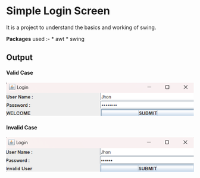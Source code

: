# Simple Login Screen
It is a project to understand the basics and working of swing.


**Packages** used :-
    * awt
    * swing


## Output
#### **Valid Case**
![](https://github.com/Ajallen14/Simple_Login_Screen/blob/master/Output/image%201.png)
#### **Invalid Case**
![](https://github.com/Ajallen14/Simple_Login_Screen/blob/master/Output/image%202.png)